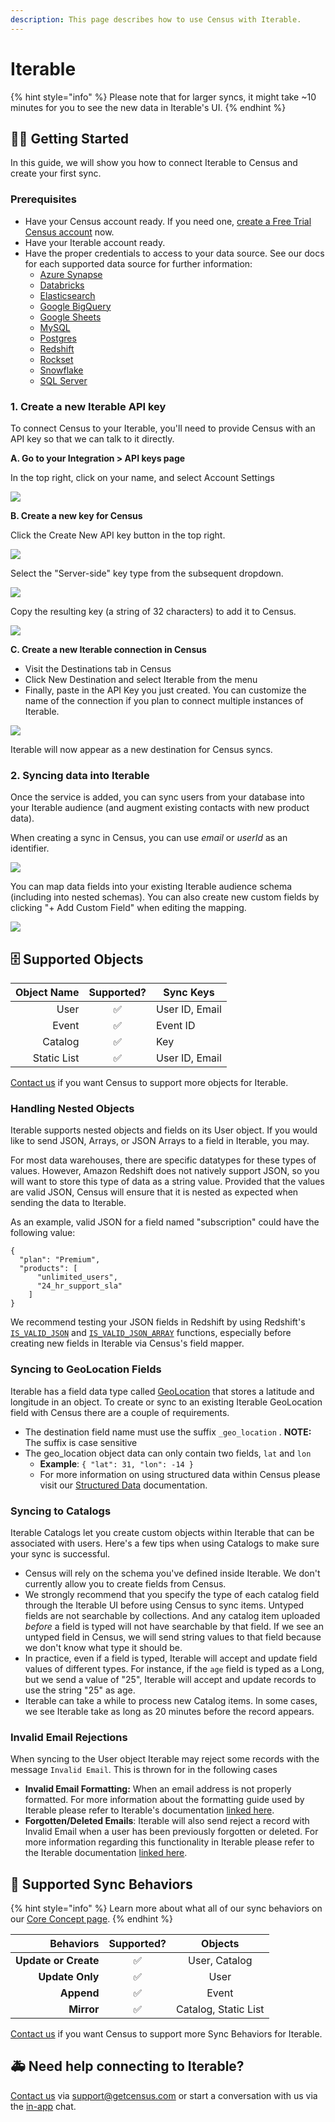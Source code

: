 ```yaml
---
description: This page describes how to use Census with Iterable.
---
```


# Iterable

{% hint style="info" %}
Please note that for larger syncs, it might take \~10 minutes for you to see the new data in Iterable's UI.
{% endhint %}

## 🏃‍♀️ Getting Started

In this guide, we will show you how to connect Iterable to Census and create your first sync.

### Prerequisites

* Have your Census account ready. If you need one, [create a Free Trial Census account](https://app.getcensus.com/) now.
* Have your Iterable account ready.
* Have the proper credentials to access to your data source. See our docs for each supported data source for further information:
  * [Azure Synapse](../sources/azure-synapse.md)
  * [Databricks](https://docs.getcensus.com/sources/databricks)
  * [Elasticsearch](https://docs.getcensus.com/sources/elasticsearch)
  * [Google BigQuery](https://docs.getcensus.com/sources/google-bigquery)
  * [Google Sheets](https://docs.getcensus.com/sources/google-sheets)
  * [MySQL](https://docs.getcensus.com/sources/mysql)
  * [Postgres](https://docs.getcensus.com/sources/postgres)
  * [Redshift](https://docs.getcensus.com/sources/redshift)
  * [Rockset](https://docs.getcensus.com/sources/rockset)
  * [Snowflake](https://docs.getcensus.com/sources/snowflake)
  * [SQL Server](https://docs.getcensus.com/sources/sql-server)

### 1. Create a new Iterable API key

To connect Census to your Iterable, you'll need to provide Census with an API key so that we can talk to it directly.

**A. Go to your Integration > API keys page**

In the top right, click on your name, and select Account Settings

![](../.gitbook/assets/iterable\_setup1.png)

**B. Create a new key for Census**

Click the Create New API key button in the top right.

![](<../.gitbook/assets/image (8).png>)

Select the "Server-side" key type from the subsequent dropdown.

![](<../.gitbook/assets/image (1) (1) (1) (1).png>)

Copy the resulting key (a string of 32 characters) to add it to Census.

![](<../.gitbook/assets/image (17).png>)

**C. Create a new Iterable connection in Census**

* Visit the Destinations tab in Census
* Click New Destination and select Iterable from the menu
* Finally, paste in the API Key you just created. You can customize the name of the connection if you plan to connect multiple instances of Iterable.

![](../.gitbook/assets/iterable\_setup4.png)

Iterable will now appear as a new destination for Census syncs.

### 2. Syncing data into Iterable

Once the service is added, you can sync users from your database into your Iterable audience (and augment existing contacts with new product data).

When creating a sync in Census, you can use _email_ or _userId_ as an identifier.

![](../.gitbook/assets/iterable\_setup5.png)

You can map data fields into your existing Iterable audience schema (including into nested schemas). You can also create new custom fields by clicking "+ Add Custom Field" when editing the mapping.

![](../.gitbook/assets/iterable\_setup6.png)

## 🗄 Supported Objects

| **Object Name** | **Supported?** | **Sync Keys**  |
| --------------: | :------------: | -------------- |
|            User |        ✅       | User ID, Email |
|           Event |        ✅       | Event ID       |
|         Catalog |        ✅       | Key            |
|     Static List |        ✅       | User ID, Email |

[Contact us](mailto:support@getcensus.com) if you want Census to support more objects for Iterable.

### Handling Nested Objects

Iterable supports nested objects and fields on its User object. If you would like to send JSON, Arrays, or JSON Arrays to a field in Iterable, you may.

For most data warehouses, there are specific datatypes for these types of values. However, Amazon Redshift does not natively support JSON, so you will want to store this type of data as a string value. Provided that the values are valid JSON, Census will ensure that it is nested as expected when sending the data to Iterable.

As an example, valid JSON for a field named "subscription" could have the following value:

```
{
  "plan": "Premium",
  "products": [
      "unlimited_users",
      "24_hr_support_sla"
    ]
}
```

We recommend testing your JSON fields in Redshift by using Redshift's [`IS_VALID_JSON`](https://docs.amazonaws.cn/en\_us/redshift/latest/dg/IS\_VALID\_JSON.html) and [`IS_VALID_JSON_ARRAY`](https://docs.amazonaws.cn/en\_us/redshift/latest/dg/IS\_VALID\_JSON\_ARRAY.html) functions, especially before creating new fields in Iterable via Census's field mapper.

### Syncing to GeoLocation Fields

Iterable has a field data type called [GeoLocation](https://support.iterable.com/hc/en-us/articles/208183076-Field-Data-Types#geo-location) that stores a latitude and longitude in an object. To create or sync to an existing Iterable GeoLocation field with Census there are a couple of requirements.

* The destination field name must use the suffix `_geo_location` . **NOTE:** The suffix is case sensitive
* The geo\_location object data can only contain two fields, `lat` and `lon`
  * **Example**: `{ "lat": 31, "lon": -14 }`
  * For more information on using structured data within Census please visit our [Structured Data](https://docs.getcensus.com/basics/defining-source-data/structured-data) documentation.

### Syncing to Catalogs

Iterable Catalogs let you create custom objects within Iterable that can be associated with users. Here's a few tips when using Catalogs to make sure your sync is successful.

* Census will rely on the schema you've defined inside Iterable. We don't currently allow you to create fields from Census.
* We strongly recommend that you specify the type of each catalog field through the Iterable UI before using Census to sync items. Untyped fields are not searchable by collections. And any catalog item uploaded _before_ a field is typed will not have searchable by that field. If we see an untyped field in Census, we will send string values to that field because we don't know what type it should be.
* In practice, even if a field is typed, Iterable will accept and update field values of different types. For instance, if the `age` field is typed as a Long, but we send a value of "25", Iterable will accept and update records to use the string "25" as age.
* Iterable can take a while to process new Catalog items. In some cases, we see Iterable take as long as 20 minutes before the record appears.

### **Invalid Email Rejections**

When syncing to the User object Iterable may reject some records with the message `Invalid Email`. This is thrown for in the following cases

* **Invalid Email Formatting:** When an email address is not properly formatted. For more information about the formatting guide used by Iterable please refer to Iterable's documentation [linked here](https://support.iterable.com/hc/en-us/articles/209082806-Email-Validation-in-Iterable).
* **Forgotten/Deleted Emails**: Iterable will also send reject a record with Invalid Email when a user has been previously forgotten or deleted. For more information regarding this functionality in Iterable please refer to the Iterable documentation [linked here](https://support.iterable.com/hc/en-us/articles/360029174171-Responding-to-GDPR-Requests-#right-to-be-forgotten-requests).

## 🔄 Supported Sync Behaviors

{% hint style="info" %}
Learn more about what all of our sync behaviors on our [Core Concept page](../basics/core-concept/#the-different-sync-behaviors).
{% endhint %}

|        **Behaviors** | **Supported?** |      **Objects**     |
| -------------------: | :------------: | :------------------: |
| **Update or Create** |        ✅       |     User, Catalog    |
|      **Update Only** |        ✅       |         User         |
|           **Append** |        ✅       |         Event        |
|           **Mirror** |        ✅       | Catalog, Static List |

[Contact us](mailto:support@getcensus.com) if you want Census to support more Sync Behaviors for Iterable.

## 🚑 Need help connecting to Iterable?

[Contact us](mailto:support@getcensus.com) via support@getcensus.com or start a conversation with us via the [in-app](https://app.getcensus.com) chat.
